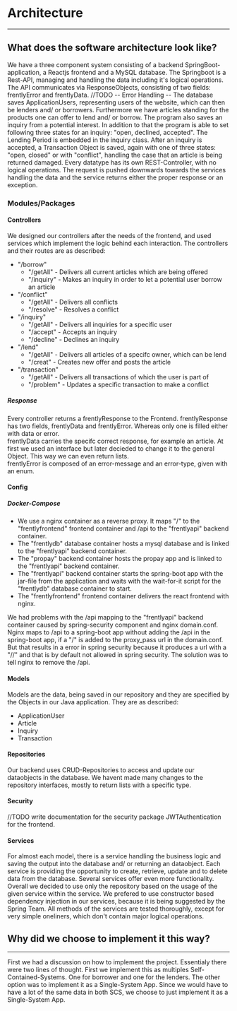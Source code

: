 # Architecture
***

## What does the software architecture look like?
We have a three component system consisting of a backend SpringBoot-application, a Reactjs frontend and a MySQL database.
The Springboot is a Rest-API, managing and handling the data including it's logical operations. The API communicates via ResponseObjects, consisting of two fields: frentlyError and frentlyData.
//TODO -- Error Handling --
The database saves ApplicationUsers, representing users of the website, which can then be lenders and/ or borrowers. Furthermore we have articles standing for the products one can offer to lend and/ or borrow. The program also saves an inquiry from a potential interest. In addition to that the program is able to set following three states for an inquiry: "open, declined, accepted". The Lending Period is embedded in the inquiry class. After an inquiry is accepted, a Transaction Object is saved, again with one of three states: "open, closed" or with "conflict", handling the case that an article is being returned damaged. 
Every datatype has its own REST-Controller, with no logical operations. The request is pushed downwards towards the services handling the data and the service returns either the proper response or an exception.

### Modules/Packages

#### Controllers
We designed our controllers after the needs of the frontend, and used services which implement the logic behind each interaction.
The controllers and their routes are as described:
  * "/borrow"
    * "/getAll" - Delivers all current articles which are being offered
    * "/inquiry"  - Makes an inquiry in order to let a potential user borrow an article
  * "/conflict"
    * "/getAll" - Delivers all conflicts
    * "/resolve"  - Resolves a conflict
  * "/inquiry"
    * "/getAll" - Delivers all inquiries for a specific user
    * "/accept" - Accepts an inquiry
    * "/decline"  - Declines an inquiry
  * "/lend"
    * "/getAll" - Delivers all articles of a specifc owner, which can be lend
    * "/creat"  - Creates new offer and posts the article
  * "/transaction"
    * "/getAll" - Delivers all transactions of which the user is part of
    * "/problem" - Updates a specific transaction to make a conflict

##### Response
Every controller returns a frentlyResponse to the Frontend. frentlyResponse has two fields, frentlyData and frentlyError. Whereas only one is filled either with data or error. \
frentlyData carries the specifc correct response, for example an article. At first we used an interface but later decieded to change it to
the general Object. This way we can even return lists. \
frentlyError is composed of an error-message and an error-type, given with an enum.

#### Config

##### Docker-Compose
  * We use a nginx container as a reverse proxy. It maps "/" to the "frentlyfrontend" frontend container and
    /api to the "frentlyapi" backend container.
  * The "frentlydb" database container hosts a mysql database
    and is linked to the "frentlyapi" backend container.
  * The "propay" backend container hosts the propay app and is linked to the "frentlyapi" backend container.
  * The "frentlyapi" backend container starts the spring-boot app with the jar-file from the application and 
    waits with the wait-for-it script for the "frentlydb" database container to start.
  * The "frentlyfrontend" frontend container delivers the react frontend with nginx.
  
We had problems with the /api mapping to the "frentlyapi" backend container caused by spring-security component
and nginx domain.conf. Nginx maps to /api to a spring-boot app without adding the /api in the spring-boot app, if a "/"
is added to the proxy_pass url in the domain.conf. But that results in a error in spring security because it produces a url with a
"//" and that is by default not allowed in spring security. The solution was to tell nginx to remove the /api.

#### Models
Models are the data, being saved in our repository and they are specified by the Objects in our Java application. They are as described:
  * ApplicationUser
  * Article
  * Inquiry
  * Transaction

#### Repositories
Our backend uses CRUD-Repositories to access and update our dataobjects in the database. We havent made many changes to the repository interfaces, mostly to return lists with a specific type.
#### Security
//TODO write documentation for the security package
JWTAuthentication for the frontend.
#### Services
For almost each model, there is a service handling the business logic and saving the output into the database and/ or returning an dataobject. Each service is providing the opportunity to create, retrieve, update and to delete data from the database. Several services offer even more functionality. Overall we decided to use only the repository based on the usage of the given service within the service. We prefered to use constructor based dependency injection in our services, because it is being suggested by the Spring Team. All methods of the services are tested thoroughly, except for very simple oneliners, which don't contain major logical operations.

## Why did we choose to implement it this way?
***
First we had a discussion on how to implement the project.
Essentialy there were two lines of thought. First we implement this as multiples Self-Contained-Systems. One for borrower and one for the lenders.
The other option was to implement it as a Single-System App.
Since we would have to have a lot of the same data in both SCS, we choose to just implement it as a Single-System App.
